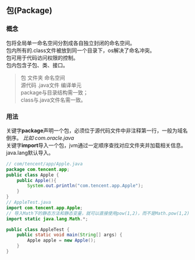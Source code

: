 ## 包(Package)
### 概念
包将全局单一命名空间分割成各自独立封闭的命名空间。   
包内所有的.class文件被放到同一个目录下，os解决了命名冲突。   
包可用于代码访问权限的控制。   
包内包含子包、类、接口。
> 包 文件夹 命名空间   
源代码 .java文件 编译单元   
package与目录结构需一致；   
class与.java文件名需一致。

### 用法
关键字**package**声明一个包，必须位于源代码文件中非注释第一行，一般为域名倒序。 *比如 com.oracle.java*  
关键字**import**导入一个包，jvm通过一定顺序查找对应文件夹并加载相关信息。java.lang默认导入。

```java
// com/tencent/app/Apple.java
package com.tencent.app;
public class Apple {
    public Apple(){
        System.out.println("com.tencent.app.Apple");
    }
}
// AppleTest.java
import com.tencent.app.Apple;
// 导入Math下的静态方法和静态变量，就可以直接使用pow(1,2)，而不是Math.pow(1,2)
import static java.lang.Math.*;

public class AppleTest {
    public static void main(String[] args) {
        Apple apple = new Apple();
    }
}
```
